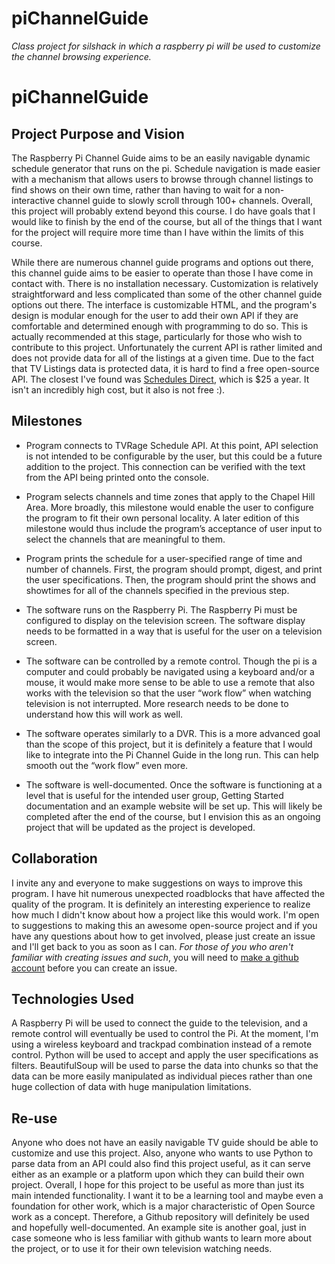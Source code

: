 piChannelGuide
==============

_Class project for silshack in which a raspberry pi will be used to customize the channel browsing experience._

# piChannelGuide

## Project Purpose and Vision

The Raspberry Pi Channel Guide aims to be an easily navigable dynamic schedule generator that runs on the pi. Schedule navigation is made easier with a mechanism that allows users to browse through channel listings to find shows on their own time, rather than having to wait for a non-interactive channel guide to slowly scroll through 100+ channels. Overall, this project will probably extend beyond this course. I do have goals that I would like to finish by the end of the course, but all of the things that I want for the project will require more time than I have within the limits of this course.

While there are numerous channel guide programs and options out there, this channel guide aims to be easier to operate than those I have come in contact with. There is no installation necessary. Customization is relatively straightforward and less complicated than some of the other channel guide options out there. The interface is customizable HTML, and the program's design is modular enough for the user to add their own API if they are comfortable and determined enough with programming to do so. This is actually recommended at this stage, particularly for those who wish to contribute to this project. Unfortunately the current API is rather limited and does not provide data for all of the listings at a given time. Due to the fact that TV Listings data is protected data, it is hard to find a free open-source API. The closest I've found was [Schedules Direct](http://www.mythtv.org/wiki/Schedules_Direct), which is $25 a year. It isn't an incredibly high cost, but it also is not free :).

## Milestones

* Program connects to TVRage Schedule API. At this point, API selection is not intended to be configurable by the user, but this could be a future addition to the project. This connection can be verified with the text from the API being printed onto the console.

* Program selects channels and time zones that apply to the Chapel Hill Area. More broadly, this milestone would enable the user to configure the program to fit their own personal locality. A later edition of this milestone would thus include the program’s acceptance of user input to select the channels that are meaningful to them.

* Program prints the schedule for a user-specified range of time and number of channels. First, the program should prompt, digest, and print the user specifications. Then, the program should print the shows and showtimes for all of the channels specified in the previous step.

* The software runs on the Raspberry Pi. The Raspberry Pi must be configured to display on the television screen. The software display needs to be formatted in a way that is useful for the user on a television screen.

* The software can be controlled by a remote control. Though the pi is a computer and could probably be navigated using a keyboard and/or a mouse, it would make more sense to be able to use a remote that also works with the television so that the user “work flow” when watching television is not interrupted. More research needs to be done to understand how this will work as well.

* The software operates similarly to a DVR. This is a more advanced goal than the scope of this project, but it is definitely a feature that I would like to integrate into the Pi Channel Guide in the long run. This can help smooth out the “work flow” even more.

* The software is well-documented. Once the software is functioning at a level that is useful for the intended user group, Getting Started documentation and an example website will be set up. This will likely be completed after the end of the course, but I envision this as an ongoing project that will be updated as the project is developed.

## Collaboration

I invite any and everyone to make suggestions on ways to improve this program. I have hit numerous unexpected roadblocks that have affected the quality of the program. It is definitely an interesting experience to realize how much I didn't know about how a project like this would work. I'm open to suggestions to making this an awesome open-source project and if you have any questions about how to get involved, please just create an issue and I'll get back to you as soon as I can. *For those of you who aren't familiar with creating issues and such*, you will need to [make a github account](https://github.com/join) before you can create an issue.

## Technologies Used 

A Raspberry Pi will be used to connect the guide to the television, and a remote control will eventually be used to control the Pi. At the moment, I'm using a wireless keyboard and trackpad combination instead of a remote control. Python will be used to accept and apply the user specifications as filters. BeautifulSoup will be used to parse the data into chunks so that the data can be more easily manipulated as individual pieces rather than one huge collection of data with huge manipulation limitations.


## Re-use

Anyone who does not have an easily navigable TV guide should be able to customize and use this project. Also, anyone who wants to use Python to parse data from an API could also find this project useful, as it can serve either as an example or a platform upon which they can build their own project. Overall, I hope for this project to be useful as more than just its main intended functionality. I want it to be a learning tool and maybe even a foundation for other work, which is a major characteristic of Open Source work as a concept. Therefore, a Github repository will definitely be used and hopefully well-documented. An example site is another goal, just in case someone who is less familiar with github wants to learn more about the project, or to use it for their own television watching needs.
